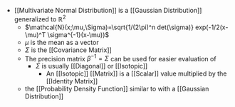 - [[Multivariate Normal Distribution]] is a [[Gaussian Distribution]] generalized to $\mathbb{R}^2$ 
	- $\mathcal{N}(x;\mu,\Sigma)=\sqrt{1/(2\pi)^n det(\sigma)} exp(-1/2(x-\mu)^T \sigma^{-1}(x-\mu))$
	- $\mu$ is the mean as a vector
	- $\Sigma$ is the [[Covariance Matrix]] 
	- The precision matrix $\beta^{-1} = \Sigma$ can be used for easier evaluation of 
		- $\Sigma$ is usually [[Diagonal]] or [[Isotopic]]
			- An [[Isotopic]] [[Matrix]] is a [[Scalar]] value multiplied by the [[Identity Matrix]]
	- the [[Probability Density Function]] similar to with a [[Gaussian Distribution]]
